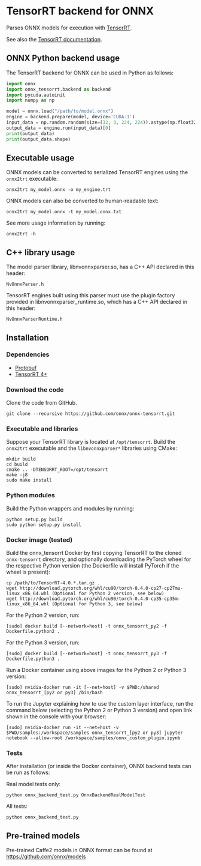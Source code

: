 # TensorRT backend for ONNX

Parses ONNX models for execution with [TensorRT](https://developer.nvidia.com/tensorrt).

See also the [TensorRT documentation](https://docs.nvidia.com/deeplearning/sdk/#inference).

## ONNX Python backend usage

The TensorRT backend for ONNX can be used in Python as follows:

```python
import onnx
import onnx_tensorrt.backend as backend
import pycuda.autoinit
import numpy as np

model = onnx.load("/path/to/model.onnx")
engine = backend.prepare(model, device='CUDA:1')
input_data = np.random.random(size=(32, 3, 224, 224)).astype(np.float32)
output_data = engine.run(input_data)[0]
print(output_data)
print(output_data.shape)
```

## Executable usage

ONNX models can be converted to serialized TensorRT engines using the `onnx2trt` executable:

    onnx2trt my_model.onnx -o my_engine.trt

ONNX models can also be converted to human-readable text:

    onnx2trt my_model.onnx -t my_model.onnx.txt

See more usage information by running:

    onnx2trt -h

## C++ library usage

The model parser library, libnvonnxparser.so, has a C++ API declared in this header:

    NvOnnxParser.h

TensorRT engines built using this parser must use the plugin factory provided in
libnvonnxparser_runtime.so, which has a C++ API declared in this header:

    NvOnnxParserRuntime.h

## Installation

### Dependencies

 - [Protobuf](https://github.com/google/protobuf/releases)
 - [TensorRT 4+](https://developer.nvidia.com/tensorrt)

### Download the code
Clone the code from GitHub. 

    git clone --recursive https://github.com/onnx/onnx-tensorrt.git

### Executable and libraries

Suppose your TensorRT library is located at `/opt/tensorrt`. Build the `onnx2trt` executable and the `libnvonnxparser*` libraries using CMake:

    mkdir build
    cd build
    cmake .. -DTENSORRT_ROOT=/opt/tensorrt
    make -j8
    sudo make install

### Python modules

Build the Python wrappers and modules by running:

    python setup.py build
    sudo python setup.py install

### Docker image (tested)

Build the onnx_tensorrt Docker by first copying TensorRT to the cloned `onnx-tensorrt` directory, and optionally downloading the PyTorch wheel for the respective Python version (the Dockerfile will install PyTorch if the wheel is present):

    cp /path/to/TensorRT-4.0.*.tar.gz .
    wget http://download.pytorch.org/whl/cu90/torch-0.4.0-cp27-cp27mu-linux_x86_64.whl (Optional for Python 2 version, see below)
    wget http://download.pytorch.org/whl/cu90/torch-0.4.0-cp35-cp35m-linux_x86_64.whl (Optional for Python 3, see below)

For the Python 2 version, run: 
    
    [sudo] docker build [--network=host] -t onnx_tensorrt_py2 -f Dockerfile.python2 .

For the Python 3 version, run:

    [sudo] docker build [--network=host] -t onnx_tensorrt_py3 -f Dockerfile.python3 .


Run a Docker container using above images for the Python 2 or Python 3 version:

    [sudo] nvidia-docker run -it [--net=host] -v $PWD:/shared onnx_tensorrt_[py2 or py3] /bin/bash

To run the Jupyter explaining how to use the custom layer interface, run the command below (selecting the Python 2 or Python 3 version) and open link shown in the console with your browser:
    
    [sudo] nvidia-docker run -it --net=host -v $PWD/samples:/workspace/samples onnx_tensorrt_[py2 or py3] jupyter notebook --allow-root /workspace/samples/onnx_custom_plugin.ipynb

### Tests

After installation (or inside the Docker container), ONNX backend tests can be run as follows:

Real model tests only:

    python onnx_backend_test.py OnnxBackendRealModelTest

All tests:

    python onnx_backend_test.py

## Pre-trained models

Pre-trained Caffe2 models in ONNX format can be found at https://github.com/onnx/models
